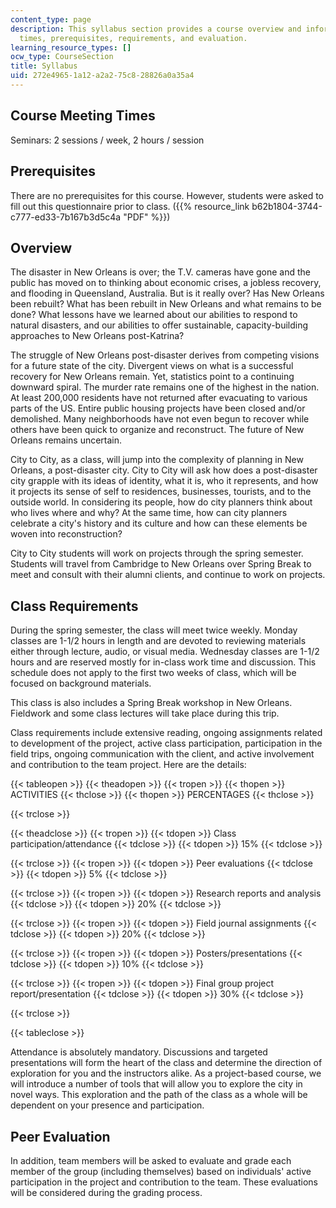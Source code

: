 ```yaml
---
content_type: page
description: This syllabus section provides a course overview and information on meeting
  times, prerequisites, requirements, and evaluation.
learning_resource_types: []
ocw_type: CourseSection
title: Syllabus
uid: 272e4965-1a12-a2a2-75c8-28826a0a35a4
---
```


Course Meeting Times
--------------------

Seminars: 2 sessions / week, 2 hours / session

Prerequisites
-------------

There are no prerequisites for this course. However, students were asked to fill out this questionnaire prior to class. ({{% resource_link b62b1804-3744-c777-ed33-7b167b3d5c4a "PDF" %}})

Overview
--------

The disaster in New Orleans is over; the T.V. cameras have gone and the public has moved on to thinking about economic crises, a jobless recovery, and flooding in Queensland, Australia. But is it really over? Has New Orleans been rebuilt? What has been rebuilt in New Orleans and what remains to be done? What lessons have we learned about our abilities to respond to natural disasters, and our abilities to offer sustainable, capacity-building approaches to New Orleans post-Katrina?

The struggle of New Orleans post-disaster derives from competing visions for a future state of the city. Divergent views on what is a successful recovery for New Orleans remain. Yet, statistics point to a continuing downward spiral. The murder rate remains one of the highest in the nation. At least 200,000 residents have not returned after evacuating to various parts of the US. Entire public housing projects have been closed and/or demolished. Many neighborhoods have not even begun to recover while others have been quick to organize and reconstruct. The future of New Orleans remains uncertain.

City to City, as a class, will jump into the complexity of planning in New Orleans, a post-disaster city. City to City will ask how does a post-disaster city grapple with its ideas of identity, what it is, who it represents, and how it projects its sense of self to residences, businesses, tourists, and to the outside world. In considering its people, how do city planners think about who lives where and why? At the same time, how can city planners celebrate a city's history and its culture and how can these elements be woven into reconstruction?

City to City students will work on projects through the spring semester. Students will travel from Cambridge to New Orleans over Spring Break to meet and consult with their alumni clients, and continue to work on projects.

Class Requirements
------------------

During the spring semester, the class will meet twice weekly. Monday classes are 1-1/2 hours in length and are devoted to reviewing materials either through lecture, audio, or visual media. Wednesday classes are 1-1/2 hours and are reserved mostly for in-class work time and discussion. This schedule does not apply to the first two weeks of class, which will be focused on background materials.

This class is also includes a Spring Break workshop in New Orleans. Fieldwork and some class lectures will take place during this trip.

Class requirements include extensive reading, ongoing assignments related to development of the project, active class participation, participation in the field trips, ongoing communication with the client, and active involvement and contribution to the team project. Here are the details:

{{< tableopen >}}
{{< theadopen >}}
{{< tropen >}}
{{< thopen >}}
ACTIVITIES
{{< thclose >}}
{{< thopen >}}
PERCENTAGES
{{< thclose >}}

{{< trclose >}}

{{< theadclose >}}
{{< tropen >}}
{{< tdopen >}}
Class participation/attendance
{{< tdclose >}}
{{< tdopen >}}
15%
{{< tdclose >}}

{{< trclose >}}
{{< tropen >}}
{{< tdopen >}}
Peer evaluations
{{< tdclose >}}
{{< tdopen >}}
5%
{{< tdclose >}}

{{< trclose >}}
{{< tropen >}}
{{< tdopen >}}
Research reports and analysis
{{< tdclose >}}
{{< tdopen >}}
20%
{{< tdclose >}}

{{< trclose >}}
{{< tropen >}}
{{< tdopen >}}
Field journal assignments
{{< tdclose >}}
{{< tdopen >}}
20%
{{< tdclose >}}

{{< trclose >}}
{{< tropen >}}
{{< tdopen >}}
Posters/presentations
{{< tdclose >}}
{{< tdopen >}}
10%
{{< tdclose >}}

{{< trclose >}}
{{< tropen >}}
{{< tdopen >}}
Final group project report/presentation
{{< tdclose >}}
{{< tdopen >}}
30%
{{< tdclose >}}

{{< trclose >}}

{{< tableclose >}}

Attendance is absolutely mandatory. Discussions and targeted presentations will form the heart of the class and determine the direction of exploration for you and the instructors alike. As a project-based course, we will introduce a number of tools that will allow you to explore the city in novel ways. This exploration and the path of the class as a whole will be dependent on your presence and participation.

Peer Evaluation
---------------

In addition, team members will be asked to evaluate and grade each member of the group (including themselves) based on individuals' active participation in the project and contribution to the team. These evaluations will be considered during the grading process.
